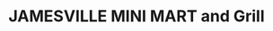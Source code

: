 ---
title: "JAMESVILLE MINI MART and Grill"
url: /jamesville/jamesville-mini-mart-and-grill/
shop: Lebensmittel
---